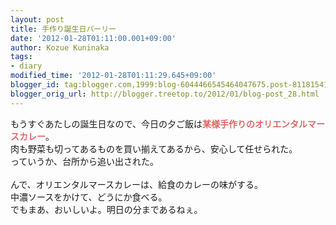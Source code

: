```yaml
---
layout: post
title: 手作り誕生日パーリー
date: '2012-01-28T01:11:00.001+09:00'
author: Kozue Kuninaka
tags:
- diary
modified_time: '2012-01-28T01:11:29.645+09:00'
blogger_id: tag:blogger.com,1999:blog-6044466545464047675.post-8118154111501833009
blogger_orig_url: http://blogger.treetop.to/2012/01/blog-post_28.html
---
```


もうすぐあたしの誕生日なので、今日の夕ご飯は<b style="color: #e06666;">某様手作りのオリエンタルマースカレー</b>。<br />肉も野菜も切ってあるものを買い揃えてあるから、安心して任せられた。<br />っていうか、台所から追い出された。<br /><br />んで、オリエンタルマースカレーは、給食のカレーの味がする。<br />中濃ソースをかけて、どうにか食べる。<br />でもまあ、おいしいよ。明日の分まであるねぇ。